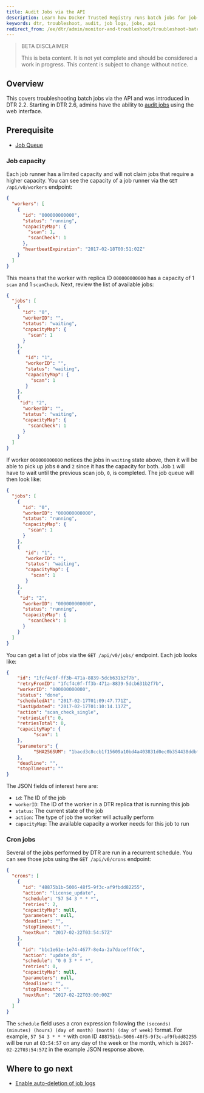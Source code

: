 ```yaml
---
title: Audit Jobs via the API
description: Learn how Docker Trusted Registry runs batch jobs for job-related troubleshooting.
keywords: dtr, troubleshoot, audit, job logs, jobs, api
redirect_from: /ee/dtr/admin/monitor-and-troubleshoot/troubleshoot-batch-jobs/
---
```



> BETA DISCLAIMER
>
> This is beta content. It is not yet complete and should be considered a work in progress. This content is subject to change without notice.

## Overview

This covers troubleshooting batch jobs via the API and was introduced in DTR 2.2. Starting in DTR 2.6, admins have the ability to [audit jobs](audit-jobs-via-ui.md) using the web interface. 

## Prerequisite
   * [Job Queue](job-queue.md)

### Job capacity

Each job runner has a limited capacity and will not claim jobs that require a
higher capacity. You can see the capacity of a job runner via the
`GET /api/v0/workers` endpoint:

```json
{
  "workers": [
    {
      "id": "000000000000",
      "status": "running",
      "capacityMap": {
        "scan": 1,
        "scanCheck": 1
      },
      "heartbeatExpiration": "2017-02-18T00:51:02Z"
    }
  ]
}
```

This means that the worker with replica ID `000000000000` has a capacity of 1
`scan` and 1 `scanCheck`. Next, review the list of available jobs:

```json
{
  "jobs": [
    {
      "id": "0",
      "workerID": "",
      "status": "waiting",
      "capacityMap": {
        "scan": 1
      }
    },
    {
       "id": "1",
       "workerID": "",
       "status": "waiting",
       "capacityMap": {
         "scan": 1
       }
    },
    {
     "id": "2",
      "workerID": "",
      "status": "waiting",
      "capacityMap": {
        "scanCheck": 1
      }
    }
  ]
}
```

If worker `000000000000` notices the jobs
in `waiting` state above, then it will be able to pick up jobs `0` and `2` since it has the capacity
for both. Job `1` will have to wait until the previous scan job, `0`, is completed. The job queue will then look like: 

```json
{
  "jobs": [
    {
      "id": "0",
      "workerID": "000000000000",
      "status": "running",
      "capacityMap": {
        "scan": 1
      }
    },
    {
       "id": "1",
       "workerID": "",
       "status": "waiting",
       "capacityMap": {
         "scan": 1
       }
    },
    {
     "id": "2",
      "workerID": "000000000000",
      "status": "running",
      "capacityMap": {
        "scanCheck": 1
      }
    }
  ]
}
```
You can get a list of jobs via the `GET /api/v0/jobs/` endpoint. Each job
looks like:

```json
{
	"id": "1fcf4c0f-ff3b-471a-8839-5dcb631b2f7b",
	"retryFromID": "1fcf4c0f-ff3b-471a-8839-5dcb631b2f7b",
	"workerID": "000000000000",
	"status": "done",
	"scheduledAt": "2017-02-17T01:09:47.771Z",
	"lastUpdated": "2017-02-17T01:10:14.117Z",
	"action": "scan_check_single",
	"retriesLeft": 0,
	"retriesTotal": 0,
	"capacityMap": {
      	  "scan": 1
	},
	"parameters": {
      	  "SHA256SUM": "1bacd3c8ccb1f15609a10bd4a403831d0ec0b354438ddbf644c95c5d54f8eb13"
	},
	"deadline": "",
	"stopTimeout": ""
}
```
The JSON fields of interest here are:

* `id`: The ID of the job
* `workerID`: The ID of the worker in a DTR replica that is running this job
* `status`: The current state of the job
* `action`: The type of job the worker will actually perform
* `capacityMap`: The available capacity a worker needs for this job to run


### Cron jobs

Several of the jobs performed by DTR are run in a recurrent schedule. You can
see those jobs using the `GET /api/v0/crons` endpoint:


```json
{
  "crons": [
    {
      "id": "48875b1b-5006-48f5-9f3c-af9fbdd82255",
      "action": "license_update",
      "schedule": "57 54 3 * * *",
      "retries": 2,
      "capacityMap": null,
      "parameters": null,
      "deadline": "",
      "stopTimeout": "",
      "nextRun": "2017-02-22T03:54:57Z"
    },
    {
      "id": "b1c1e61e-1e74-4677-8e4a-2a7dacefffdc",
      "action": "update_db",
      "schedule": "0 0 3 * * *",
      "retries": 0,
      "capacityMap": null,
      "parameters": null,
      "deadline": "",
      "stopTimeout": "",
      "nextRun": "2017-02-22T03:00:00Z"
    }
  ]
}
```

The `schedule` field uses a cron expression following the `(seconds) (minutes) (hours) (day of month) (month) (day of week)` format. For example, `57 54 3 * * *` with cron ID `48875b1b-5006-48f5-9f3c-af9fbdd82255` will be run at `03:54:57` on any day of the week or the month, which is `2017-02-22T03:54:57Z` in the example JSON response above.

## Where to go next

- [Enable auto-deletion of job logs](./auto-delete-job-logs.md)

